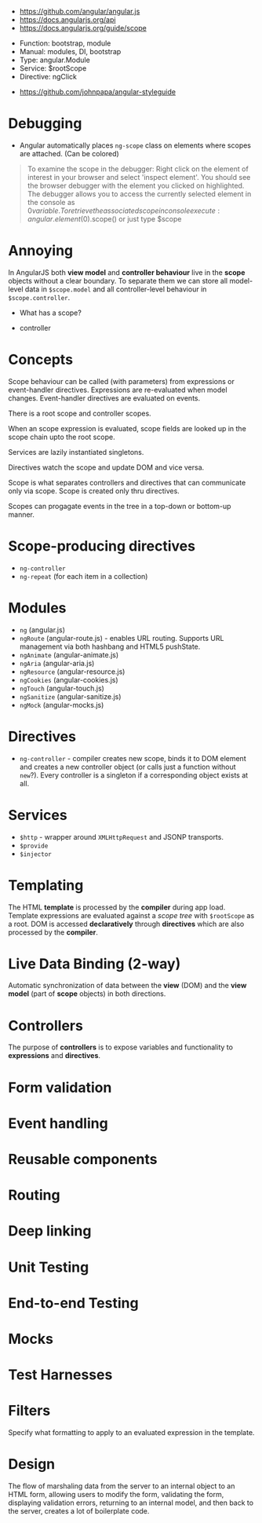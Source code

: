 - https://github.com/angular/angular.js
- https://docs.angularjs.org/api
- https://docs.angularjs.org/guide/scope
 + Function: bootstrap, module
 + Manual: modules, DI, bootstrap
 + Type: angular.Module
 + Service: $rootScope
 + Directive: ngClick
- https://github.com/johnpapa/angular-styleguide

# Debugging
- Angular automatically places `ng-scope` class on elements where scopes are attached. (Can be colored)

> To examine the scope in the debugger:
> Right click on the element of interest in your browser and select 'inspect element'. You should see the browser debugger with the element you clicked on highlighted.
> The debugger allows you to access the currently selected element in the console as $0 variable.
> To retrieve the associated scope in console execute: angular.element($0).scope() or just type $scope

# Annoying
In AngularJS both **view model** and **controller behaviour** live in the **scope** objects without a clear boundary. To separate them we can store all model-level data in `$scope.model` and all controller-level behaviour in `$scope.controller`.

- What has a scope?
 + controller

# Concepts
Scope behaviour can be called (with parameters) from expressions or event-handler directives. Expressions are re-evaluated when model changes. Event-handler directives are evaluated on events.

There is a root scope and controller scopes.

When an scope expression is evaluated, scope fields are looked up in the scope chain upto the root scope.

Services are lazily instantiated singletons.

Directives watch the scope and update DOM and vice versa.

Scope is what separates controllers and directives that can communicate only via scope. Scope is created only thru directives.

Scopes can progagate events in the tree in a top-down or bottom-up manner.

# Scope-producing directives
- `ng-controller`
- `ng-repeat` (for each item in a collection)

# Modules
- `ng` (angular.js)
- `ngRoute` (angular-route.js) - enables URL routing. Supports URL management via both hashbang and HTML5 pushState.
- `ngAnimate` (angular-animate.js)
- `ngAria` (angular-aria.js)
- `ngResource` (angular-resource.js)
- `ngCookies` (angular-cookies.js)
- `ngTouch` (angular-touch.js)
- `ngSanitize` (angular-sanitize.js)
- `ngMock` (angular-mocks.js)

# Directives
- `ng-controller` - compiler creates new scope, binds it to DOM element and creates a new controller object (or calls just a function without `new`?). Every controller is a singleton if a corresponding object exists at all.


# Services
- `$http` - wrapper around `XMLHttpRequest` and JSONP transports.
- `$provide`
- `$injector`

# Templating
The HTML **template** is processed by the **compiler** during app load. Template expressions are evaluated against a *scope tree* with `$rootScope` as a root.
DOM is accessed **declaratively** through **directives** which are also processed by the **compiler**. 

# Live Data Binding (2-way)
Automatic synchronization of data between the **view** (DOM) and the **view model** (part of **scope** objects) in both directions.

# Controllers
The purpose of **controllers** is to expose variables and functionality to **expressions** and **directives**.

# Form validation

# Event handling

# Reusable components

# Routing

# Deep linking

# Unit Testing

# End-to-end Testing

# Mocks

# Test Harnesses

# Filters
Specify what formatting to apply to an evaluated expression in the template.

# Design
The flow of marshaling data from the server to an internal object to an HTML form, allowing users to modify the form, validating the form, displaying validation errors, returning to an internal model, and then back to the server, creates a lot of boilerplate code.

